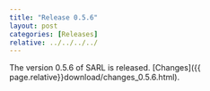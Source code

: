 ```yaml
---
title: "Release 0.5.6"
layout: post
categories: [Releases]
relative: ../../../../
---
```


The version 0.5.6 of SARL is released. [Changes]({{ page.relative}}download/changes_0.5.6.html).
